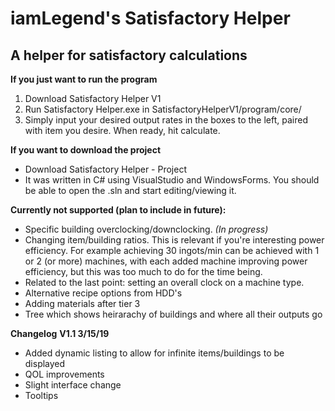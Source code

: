 # iamLegend's Satisfactory Helper
## A helper for satisfactory calculations

__If you just want to run the program__
1. Download Satisfactory Helper V1
2. Run Satisfactory Helper.exe in SatisfactoryHelperV1/program/core/
3. Simply input your desired output rates in the boxes to the left, paired with item you desire. When ready, hit calculate.

__If you want to download the project__
- Download Satisfactory Helper - Project
- It was written in C# using VisualStudio and WindowsForms. You should be able to open the .sln and start editing/viewing it.

__Currently not supported (plan to include in future):__
- Specific building overclocking/downclocking. *_(In progress)_*
- Changing item/building ratios. This is relevant if you're interesting power efficiency. For example achieving 30 ingots/min can be achieved with 1 or 2 (or more) machines, with each added machine improving power efficiency, but this was too much to do for the time being.
- Related to the last point: setting an overall clock on a machine type.
- Alternative recipe options from HDD's
- Adding materials after tier 3
- Tree which shows heirarachy of buildings and where all their outputs go

__Changelog__
__V1.1 3/15/19__
- Added dynamic listing to allow for infinite items/buildings to be displayed
- QOL improvements
- Slight interface change
- Tooltips
